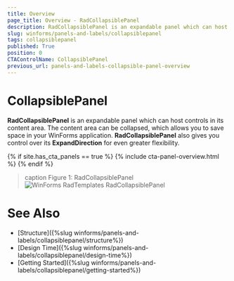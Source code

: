 ```yaml
---
title: Overview
page_title: Overview - RadCollapsiblePanel
description: RadCollapsiblePanel is an expandable panel which can host controls in its content area.
slug: winforms/panels-and-labels/collapsiblepanel
tags: collapsiblepanel
published: True
position: 0
CTAControlName: CollapsiblePanel
previous_url: panels-and-labels-collapsible-panel-overview
---
```


# CollapsiblePanel

**RadCollapsiblePanel** is an expandable panel which can host controls in its content area. The content area can be collapsed, which allows you to save space in your WinForms application. **RadCollapsiblePanel** also gives you control over its **ExpandDirection** for even greater flexibility.

{% if site.has_cta_panels == true %}
{% include cta-panel-overview.html %}
{% endif %}

>caption Figure 1: RadCollapsiblePanel
![WinForms RadTemplates RadCollapsiblePanel](images/panels-and-labels-collapsible-panel001.gif)

# See Also

* [Structure]({%slug winforms/panels-and-labels/collapsiblepanel/structure%})
* [Design Time]({%slug winforms/panels-and-labels/collapsiblepanel/design-time%})
* [Getting Started]({%slug winforms/panels-and-labels/collapsiblepanel/getting-started%})
